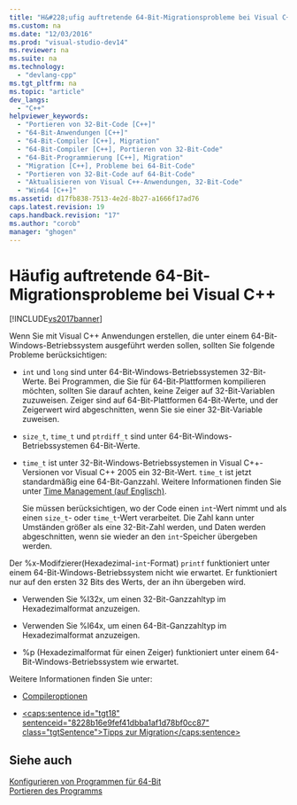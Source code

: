 ```yaml
---
title: "H&#228;ufig auftretende 64-Bit-Migrationsprobleme bei Visual C++"
ms.custom: na
ms.date: "12/03/2016"
ms.prod: "visual-studio-dev14"
ms.reviewer: na
ms.suite: na
ms.technology: 
  - "devlang-cpp"
ms.tgt_pltfrm: na
ms.topic: "article"
dev_langs: 
  - "C++"
helpviewer_keywords: 
  - "Portieren von 32-Bit-Code [C++]"
  - "64-Bit-Anwendungen [C++]"
  - "64-Bit-Compiler [C++], Migration"
  - "64-Bit-Compiler [C++], Portieren von 32-Bit-Code"
  - "64-Bit-Programmierung [C++], Migration"
  - "Migration [C++], Probleme bei 64-Bit-Code"
  - "Portieren von 32-Bit-Code auf 64-Bit-Code"
  - "Aktualisieren von Visual C++-Anwendungen, 32-Bit-Code"
  - "Win64 [C++]"
ms.assetid: d17fb838-7513-4e2d-8b27-a1666f17ad76
caps.latest.revision: 19
caps.handback.revision: "17"
ms.author: "corob"
manager: "ghogen"
---
```

# H&#228;ufig auftretende 64-Bit-Migrationsprobleme bei Visual C++
[!INCLUDE[vs2017banner](../assembler/inline/includes/vs2017banner.md)]

Wenn Sie mit Visual C\+\+ Anwendungen erstellen, die unter einem 64\-Bit\-Windows\-Betriebssystem ausgeführt werden sollen, sollten Sie folgende Probleme berücksichtigen:  
  
-   `int` und `long` sind unter 64\-Bit\-Windows\-Betriebssystemen 32\-Bit\-Werte.  Bei Programmen, die Sie für 64\-Bit\-Plattformen kompilieren möchten, sollten Sie darauf achten, keine Zeiger auf 32\-Bit\-Variablen zuzuweisen.  Zeiger sind auf 64\-Bit\-Plattformen 64\-Bit\-Werte, und der Zeigerwert wird abgeschnitten, wenn Sie sie einer 32\-Bit\-Variable zuweisen.  
  
-   `size_t`, `time_t` und  `ptrdiff_t` sind unter 64\-Bit\-Windows\-Betriebssystemen 64\-Bit\-Werte.  
  
-   `time_t` ist unter 32\-Bit\-Windows\-Betriebssystemen in Visual C\+\+\-Versionen vor Visual C\+\+ 2005 ein 32\-Bit\-Wert.  `time_t` ist jetzt standardmäßig eine 64\-Bit\-Ganzzahl.  Weitere Informationen finden Sie unter [Time Management \(auf Englisch\)](../c-runtime-library/time-management.md).  
  
     Sie müssen berücksichtigen, wo der Code einen `int`\-Wert nimmt und als einen `size_t`\- oder `time_t`\-Wert verarbeitet.  Die Zahl kann unter Umständen größer als eine 32\-Bit\-Zahl werden, und Daten werden abgeschnitten, wenn sie wieder an den `int`\-Speicher übergeben werden.  
  
 Der %x\-Modifzierer\(Hexadezimal\-`int`\-Format\) `printf` funktioniert unter einem 64\-Bit\-Windows\-Betriebssystem nicht wie erwartet.  Er funktioniert nur auf den ersten 32 Bits des Werts, der an ihn übergeben wird.  
  
-   Verwenden Sie %I32x, um einen 32\-Bit\-Ganzzahltyp im Hexadezimalformat anzuzeigen.  
  
-   Verwenden Sie %I64x, um einen 64\-Bit\-Ganzzahltyp im Hexadezimalformat anzuzeigen.  
  
-   %p \(Hexadezimalformat für einen Zeiger\) funktioniert unter einem 64\-Bit\-Windows\-Betriebssystem wie erwartet.  
  
 Weitere Informationen finden Sie unter:  
  
-   [Compileroptionen](../build/reference/compiler-options.md)  
  
-   [\<caps:sentence id\="tgt18" sentenceid\="8228b16e9fef41dbba1af1d78bf0cc87" class\="tgtSentence"\>Tipps zur Migration\<\/caps:sentence\>](http://msdn.microsoft.com/library/windows/desktop/aa384214)  
  
## Siehe auch  
 [Konfigurieren von Programmen für 64\-Bit](../build/configuring-programs-for-64-bit-visual-cpp.md)   
 [Portieren des Programms](assetId:///c36c44b3-5a9b-4bb4-9b7a-469aa770ed00)